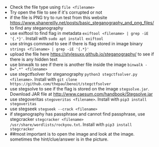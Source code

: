 - Check the file type using `file <filename>`
- Try open the file to see if it's corrupted or not
- if the file is PNG try to run test from this website https://www.shanereilly.net/posts/basic_steganography_and_png_files/ to find any steganography
- use exiftool to find flag in metadata `exiftool <filename> | grep -iE '{.*}'`. Install with `sudo apt install exiftool`
- use strings command to see if there is flag stored in image binary `strings <filename> | grep -iE '{.*}'`
- upload the file here https://stylesuxx.github.io/steganography/ to see if there is any hidden text
- use binwalk to see if there is another file inside the image `binwalk -D=".*" <filename>`
- use stegctfsolver for steganography `python3 stegctfsolver.py <filename>`. Install with `git clone https://github.com/thepaulbenoit/stegctfsolver`
- use stegsolve to see if the flag is stored on the image `stegsolve.jar`. Download JAR file at http://www.caesum.com/handbook/Stegsolve.jar
- use stegoveritas `stegoveritas <filename>`. Install with `pip3 install stegoveritas`
- use stegseek `stegseek --crack <filename>`
- if steganography has passphrase and cannot find passphrase, use stegcracker `stegcracker <filename> /usr/share/wordlists/rockyou.txt`. Install with `pip3 install stegcracker`
- \#\#most important is to open the image and look at the image. sometimes the hint/clue/answer is in the picture.
